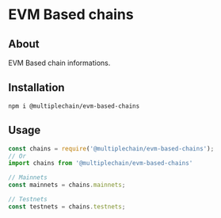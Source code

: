 # EVM Based chains

## About

EVM Based chain informations.

## Installation

`npm i @multiplechain/evm-based-chains`

## Usage

```js
const chains = require('@multiplechain/evm-based-chains');
// Or
import chains from '@multiplechain/evm-based-chains'

// Mainnets
const mainnets = chains.mainnets;

// Testnets
const testnets = chains.testnets;
```